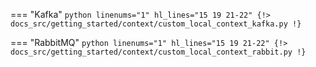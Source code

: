 === "Kafka"
    ```python linenums="1" hl_lines="15 19 21-22"
    {!> docs_src/getting_started/context/custom_local_context_kafka.py !}
    ```

=== "RabbitMQ"
    ```python linenums="1" hl_lines="15 19 21-22"
    {!> docs_src/getting_started/context/custom_local_context_rabbit.py !}
    ```